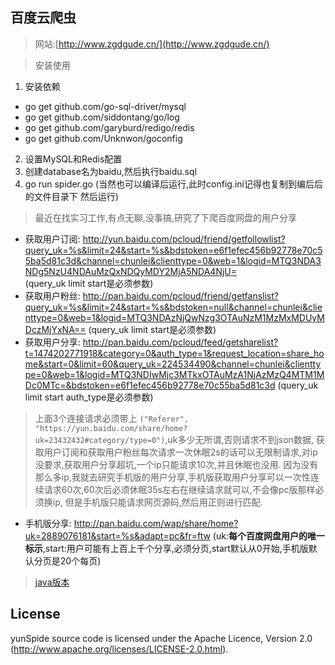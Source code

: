 百度云爬虫
-----
> 网站:[http://www.zgdgude.cn/](http://www.zgdgude.cn/)

> 安装使用
1. 安装依赖
- go get github.com/go-sql-driver/mysql
- go get github.com/siddontang/go/log
- go get github.com/garyburd/redigo/redis
- go get github.com/Unknwon/goconfig
2. 设置MySQL和Redis配置
3. 创建database名为baidu,然后执行baidu.sql
4. go run spider.go (当然也可以编译后运行,此时config.ini记得也复制到编后后的文件目录下 然后运行)

> 最近在找实习工作,有点无聊,没事搞,研究了下爬百度网盘的用户分享

- 获取用户订阅:
 http://yun.baidu.com/pcloud/friend/getfollowlist?query_uk=%s&limit=24&start=%s&bdstoken=e6f1efec456b92778e70c55ba5d81c3d&channel=chunlei&clienttype=0&web=1&logid=MTQ3NDA3NDg5NzU4NDAuMzQxNDQyMDY2MjA5NDA4NjU=  
    (query_uk limit start是必须参数)
- 获取用户粉丝: 
http://pan.baidu.com/pcloud/friend/getfanslist?query_uk=%s&limit=24&start=%s&bdstoken=null&channel=chunlei&clienttype=0&web=1&logid=MTQ3NDAzNjQwNzg3OTAuNzM1MzMxMDUyMDczMjYxNA==
    (query_uk limit start是必须参数)
- 获取用户分享: 
http://pan.baidu.com/pcloud/feed/getsharelist?t=1474202771918&category=0&auth_type=1&request_location=share_home&start=0&limit=60&query_uk=224534490&channel=chunlei&clienttype=0&web=1&logid=MTQ3NDIwMjc3MTkxOTAuMzA1NjAzMzQ4MTM1MDc0MTc=&bdstoken=e6f1efec456b92778e70c55ba5d81c3d
    (query_uk limit start auth_type是必须参数)

 
> 上面3个连接请求必须带上 `("Referer", "https://yun.baidu.com/share/home?uk=23432432#category/type=0")`,uk多少无所谓,否则请求不到json数据,
获取用户订阅和获取用户粉丝每次请求一次休眠2s的话可以无限制请求,对ip没要求,获取用户分享超坑,一个ip只能请求10次,并且休眠也没用.
因为没有那么多ip,我就去研究手机版的用户分享,手机版获取用户分享可以一次性连续请求60次,60次后必须休眠35s左右在继续请求就可以,不会像pc版那样必须换ip,
但是手机版只能请求网页源码,然后用正则进行匹配.

- 手机版分享:
 http://pan.baidu.com/wap/share/home?uk=2889076181&start=%s&adapt=pc&fr=ftw (uk:**每个百度网盘用户的唯一标示**,start:用户可能有上百上千个分享,必须分页,start默认从0开始,手机版默认分页是20个每页)
 
 > [java版本](http://zhangguodong.me/2016/09/18/%E7%88%AC%E5%8F%96%E7%99%BE%E5%BA%A6%E7%BD%91%E7%9B%98%E7%94%A8%E6%88%B7%E5%88%86%E4%BA%AB/)
 
## License

yunSpide source code is licensed under the Apache Licence, Version 2.0 (http://www.apache.org/licenses/LICENSE-2.0.html).
